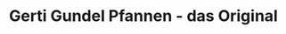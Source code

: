 ---
title: "Gerti Gundel Pfannen - das Original"
url: /nuernberg/gerti-gundel-pfannen-das-original/
shop: Allgemein
---